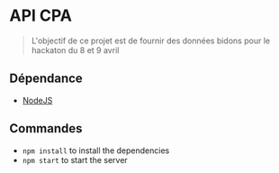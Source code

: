 API CPA
=======

> L'objectif de ce projet est de fournir des données bidons pour le hackaton du 8 et 9 avril


Dépendance
----------

 * [NodeJS]

Commandes
---------

 * `npm install` to install the dependencies
 * `npm start` to start the server

[NodeJS]: https://nodejs.org/en/
[json-server]: https://github.com/typicode/json-server
